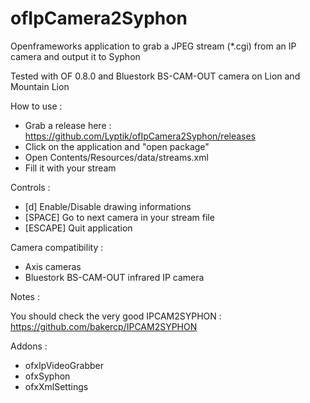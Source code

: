ofIpCamera2Syphon
=================

Openframeworks application to grab a JPEG stream (*.cgi) from an IP camera and output it to Syphon

Tested with OF 0.8.0 and Bluestork BS-CAM-OUT camera on Lion and Mountain Lion

How to use :

- Grab a release here : https://github.com/Lyptik/ofIpCamera2Syphon/releases
- Click on the application and "open package"
- Open Contents/Resources/data/streams.xml
- Fill it with your stream

Controls :

- [d]       Enable/Disable drawing informations
- [SPACE]   Go to next camera in your stream file
- [ESCAPE]  Quit application

Camera compatibility :

- Axis cameras
- Bluestork BS-CAM-OUT infrared IP camera

Notes :

You should check the very good IPCAM2SYPHON : https://github.com/bakercp/IPCAM2SYPHON

Addons :

- ofxIpVideoGrabber
- ofxSyphon
- ofxXmlSettings
